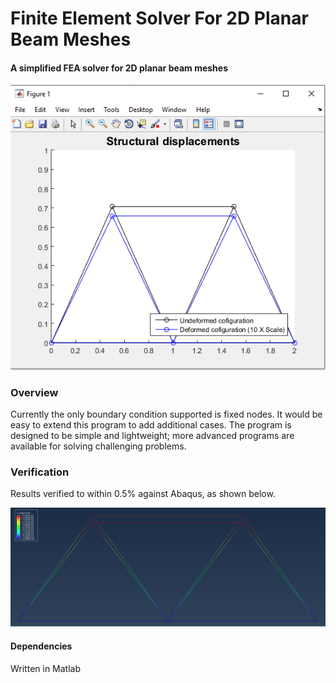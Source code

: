 
# Finite Element Solver For 2D Planar Beam Meshes
#### A simplified FEA solver for 2D planar beam meshes
<p align="center">
  <img src="https://github.com/slehmann1/2DBeamFEA/blob/master/res/DisplacementPlot.PNG?raw=true" alt="Displacement Plot"/>
</p>

### Overview
Currently the only boundary condition supported is fixed nodes. It would be easy to extend this program to add additional cases. The program is designed to be simple and lightweight; more advanced programs are available for solving challenging problems. 


### Verification
Results verified to within 0.5% against Abaqus, as shown below.  
<p align="center">
  <img src="https://github.com/slehmann1/2DBeamFEA/blob/master/res/AbaqusReference.PNG?raw=true" alt="Abaqus Displacement Plot"/>
</p>

#### Dependencies
Written in Matlab
